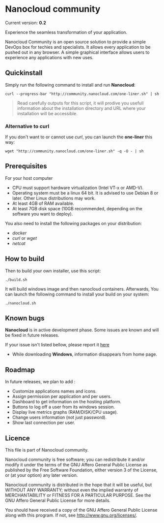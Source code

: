 # Nanocloud community

Current version: **0.2**

Experience the seamless transformation of your application.

Nanocloud Community is an open source solution to provide a simple DevOps box
for techies and specialists. It allows every application to be pushed out in
any browser. A simple graphical interface allows users to experience any
applications with new uses.


## Quickinstall

Simply run the following command to install and run **Nanocloud**:

```
curl --progress-bar "http://community.nanocloud.com/one-liner.sh" | sh
```

> Read carefully outputs for this script, it will prodive you usefull
> information about the installation directory and URL where your installation
> will be accessible.

### Alternative to curl

If you don't want to or cannot use *curl*, you can launch the **one-liner** this
way:

```
wget "http://community.nanocloud.com/one-liner.sh" -q -O - | sh
```

## Prerequisites

For your host computer

* CPU must support hardware virtualization (Intel VT-x or AMD-V).
* Operating system must be a linux 64 bit. It is advised to use Debian 8 or
  later. Other Linux distributions may work.
* At least 4GB of RAM available.
* At least 7GB disk space (10GB recommended, depending on the software you want
  to deploy).

You also need to install the following packages on your distribution:

* *docker*
* *curl* or *wget*
* *netcat*

## How to build

Then to build your own installer, use this script:

```
./build.sh
```

It will build windows image and then nanocloud containers.
Afterwards, You can launch the following command to install your build on your
system:

```
./nanocloud.sh
```

## Known bugs

**Nanocloud** is in active development phase. Some issues are known and
will be fixed in future releases.

If your issue isn't listed bellow, please report it
[here](https://github.com/Nanocloud/community/issues/new)

* While downloading **Windows**, information disappears from home page.

## Roadmap

In future releases, we plan to add :

* Customize applications names and icons.
* Assign permission per application and per users.
* Dashboard to get information on the hosting platform.
* Buttons to log off a user from its windows session.
* Display live metrics graphs (RAM/DISK/CPU usage).
* Change users information (not just password).
* Show last connection per user.

## Licence

This file is part of Nanocloud community.

Nanocloud community is free software; you can redistribute it and/or modify
it under the terms of the GNU Affero General Public License as
published by the Free Software Foundation, either version 3 of the
License, or (at your option) any later version.

Nanocloud community is distributed in the hope that it will be useful,
but WITHOUT ANY WARRANTY; without even the implied warranty of
MERCHANTABILITY or FITNESS FOR A PARTICULAR PURPOSE.  See the
GNU Affero General Public License for more details.

You should have received a copy of the GNU Affero General Public License
along with this program.  If not, see <http://www.gnu.org/licenses/>.
